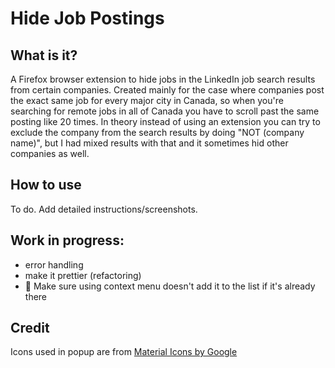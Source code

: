 # Hide Job Postings

## What is it?

A Firefox browser extension to hide jobs in the LinkedIn job search results from certain companies.
Created mainly for the case where companies post the exact same job for every major city in Canada, so when you're searching for remote jobs in all of Canada you have to scroll past the same posting like 20 times.
In theory instead of using an extension you can try to exclude the company from the search results by doing "NOT (company name)", but I had mixed results with that and it sometimes hid other companies as well.

## How to use

To do. Add detailed instructions/screenshots.

## Work in progress:

- error handling
- make it prettier (refactoring)
- :bug: Make sure using context menu doesn't add it to the list if it's already there

## Credit

Icons used in popup are from [Material Icons by Google](https://github.com/google/material-design-icons)

